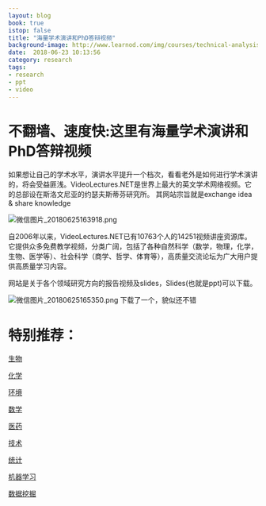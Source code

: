 ```yaml
---
layout: blog
book: true
istop: false
title: "海量学术演讲和PhD答辩视频"
background-image: http://www.learnod.com/img/courses/technical-analysis-online-course.jpg
date:  2018-06-23 10:13:56
category: research
tags:
- research
- ppt
- video
---
```


# 不翻墙、速度快:这里有海量学术演讲和PhD答辩视频

如果想让自己的学术水平，演讲水平提升一个档次，看看老外是如何进行学术演讲的，将会受益匪浅。VideoLectures.NET是世界上最大的英文学术网络视频。它的总部设在斯洛文尼亚的约瑟夫斯蒂芬研究所。
其网站宗旨就是exchange idea & share knowledge

![微信图片_20180625163918.png](http://upload.image.damor.cn//damor/image/20180625/1529915990416084478.png@600w_1l)


自2006年以来，VideoLectures.NET已有10763个人的14251视频讲座资源库。它提供众多免费教学视频，分类广阔，包括了各种自然科学（数学，物理，化学，生物、医学等）、社会科学（商学、哲学、体育等），高质量交流论坛为广大用户提供高质量学习内容。

网站是关于各个领域研究方向的报告视频及slides，Slides(也就是ppt)可以下载。

![微信图片_20180625165350.png](http://upload.image.damor.cn//damor/image/20180625/1529916859093055120.png@600w_1l)
下载了一个，貌似还不错


# 特别推荐：

[生物](http://videolectures.net/Top/Biology/)

[化学](http://videolectures.net/Top/Chemistry/)

[环境](http://videolectures.net/Top/Environment/)

[数学](http://videolectures.net/Top/Mathematics/)

[医药](http://videolectures.net/Top/Medicine/)

[技术](http://videolectures.net/Top/Technology/)

[统计](http://videolectures.net/Top/Mathematics/Statistics)

[机器学习](http://videolectures.net/Top/Computer_Science/Machine_Learning/)

[数据挖掘](http://videolectures.net/Top/Computer_Science/Data_Mining/)
